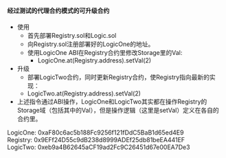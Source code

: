 #### 经过测试的代理合约模式的可升级合约

- 使用
    - 首先部署Registry.sol和Logic.sol
    - 向Registry.sol注册部署好的LogicOne的地址。
    - 使用LogicOne ABI在Registry合约里修改Storage里的Val:
        - LogicOne.at(Registry.address).setVal(2)
- 升级
    - 部署LogicTwo合约，同时更新Registry合约，使Registry指向最新的实现：
    - LogicTwo.at(Registry.address).setVal(2)
- 上述指令通过ABI操作，LogicOne和LogicTwo其实都在操作Registry的Storage域（包括其中的Val），但是操作逻辑（这里是setVal）定义在各自的合约里。

LogicOne:   0xaF80c6ac5b188Fc9256f121fDdC5BaB1d65ed4E9  
Registry:   0x9EFf24D55c9dB238d8999ADEf25db81beEA441EF  
LogicTwo:   0xeb9a4B62645aCF19ad2Fc9C26451d67e00EA7De3